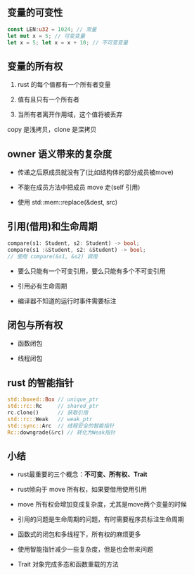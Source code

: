 ## 变量的可变性

```rust
const LEN:u32 = 1024; // 常量
let mut x = 5; // 可变变量
let x = 5; let x = x + 10; // 不可变变量
```

## 变量的所有权

1. rust 的每个值都有一个所有者变量

2. 值有且只有一个所有者

3. 当所有者离开作用域，这个值将被丢弃

copy 是浅拷贝，clone 是深拷贝

## owner 语义带来的复杂度

- 传递之后原成员就没有了(比如结构体的部分成员被move)

- 不能在成员方法中把成员 move 走(self 引用)

- 使用 std::mem::replace(&dest, src)

## 引用(借用)和生命周期

```rust
compare(s1: Student, s2: Student) -> bool;
compare(s1 :&Student, s2: &Student) -> bool;
// 使用 compare(&s1, &s2) 调用
```

- 要么只能有一个可变引用，要么只能有多个不可变引用

- 引用必有生命周期

- 编译器不知道的运行时事件需要标注

## 闭包与所有权

- 函数闭包

- 线程闭包

## rust 的智能指针

```rust
std::boxed::Box // unique_ptr
std::rc::Rc     // shared_ptr
rc.clone()      // 获取引用
std::rc::Weak   // weak_ptr
std::sync::Arc  // 线程安全的智能指针
Rc::downgrade(&rc) // 转化为Weak指针
```

## 小结

- rust最重要的三个概念：**不可变、所有权、Trait**

- rust倾向于 move 所有权，如果要借用使用引用

- move 所有权会增加变成复杂度，尤其是move两个变量的时候

- 引用的问题是生命周期的问题，有时需要程序员标注生命周期

- 函数式的闭包和多线程下，所有权的麻烦更多

- 使用智能指针减少一些复杂度，但是也会带来问题

- Trait 对象完成多态和函数重载的方法
